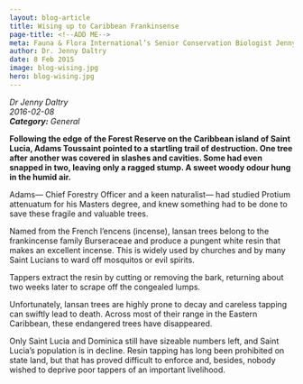 ```yaml
---
layout: blog-article
title: Wising up to Caribbean Frankinsense
page-title: <!--ADD ME-->
meta: Fauna & Flora International’s Senior Conservation Biologist Jenny Daltry reveals how a study of the lansan tree is helping to support livelihoods and species conservation in Saint Lucia.
author: Dr. Jenny Daltry
date: 8 Feb 2015
image: blog-wising.jpg
hero: blog-wising.jpg
---
```


<p><i class="micro">Dr Jenny Daltry<br>2016-02-08<br><b>Category:</b> General</i></p>
<b>Following the edge of the Forest Reserve on the Caribbean island of Saint Lucia, Adams Toussaint pointed to a startling trail of destruction. One tree after another was covered in slashes and cavities. Some had even snapped in two, leaving only a ragged stump. A sweet woody odour hung in the humid air.</b>

Adams— Chief Forestry Officer and a keen naturalist— had studied Protium attenuatum for his Masters degree, and knew something had to be done to save these fragile and valuable trees.

Named from the French l’encens (incense), lansan trees belong to the frankincense family Burseraceae and produce a pungent white resin that makes an excellent incense. This is widely used by churches and by many Saint Lucians to ward off mosquitos or evil spirits.

Tappers extract the resin by cutting or removing the bark, returning about two weeks later to scrape off the congealed lumps.

Unfortunately, lansan trees are highly prone to decay and careless tapping can swiftly lead to death. Across most of their range in the Eastern Caribbean, these endangered trees have disappeared.

Only Saint Lucia and Dominica still have sizeable numbers left, and Saint Lucia’s population is in decline. Resin tapping has long been prohibited on state land, but that has proved difficult to enforce and, besides, nobody wished to deprive poor tappers of an important livelihood.

